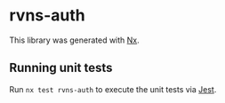 # rvns-auth

This library was generated with [Nx](https://nx.dev).

## Running unit tests

Run `nx test rvns-auth` to execute the unit tests via [Jest](https://jestjs.io).
